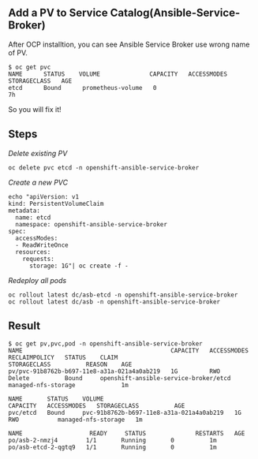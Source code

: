Add a PV to Service Catalog(Ansible-Service-Broker)
-------------------------------------------------

After OCP installtion, you can see Ansible Service Broker use wrong name of PV.
```
$ oc get pvc
NAME      STATUS    VOLUME              CAPACITY   ACCESSMODES   STORAGECLASS   AGE
etcd      Bound      prometheus-volume   0                                       7h
```

So you will fix it!

## Steps
*Delete existing PV*
```
oc delete pvc etcd -n openshift-ansible-service-broker
```


*Create a new PVC*
```
echo "apiVersion: v1
kind: PersistentVolumeClaim
metadata:
  name: etcd
  namespace: openshift-ansible-service-broker
spec:
  accessModes:
  - ReadWriteOnce
  resources:
    requests:
      storage: 1G"| oc create -f -
```

*Redeploy all pods*
```
oc rollout latest dc/asb-etcd -n openshift-ansible-service-broker
oc rollout latest dc/asb -n openshift-ansible-service-broker
```


## Result 
```
$ oc get pv,pvc,pod -n openshift-ansible-service-broker
NAME                                          CAPACITY   ACCESSMODES   RECLAIMPOLICY   STATUS    CLAIM                                       STORAGECLASS          REASON    AGE
pv/pvc-91b8762b-b697-11e8-a31a-021a4a0ab219   1G         RWO           Delete          Bound     openshift-ansible-service-broker/etcd       managed-nfs-storage             1m

NAME       STATUS    VOLUME                                     CAPACITY   ACCESSMODES   STORAGECLASS          AGE
pvc/etcd   Bound     pvc-91b8762b-b697-11e8-a31a-021a4a0ab219   1G         RWO           managed-nfs-storage   1m

NAME                   READY     STATUS              RESTARTS   AGE
po/asb-2-nmzj4        1/1       Running       0          1m
po/asb-etcd-2-qgtq9   1/1       Running       0          1m
```
